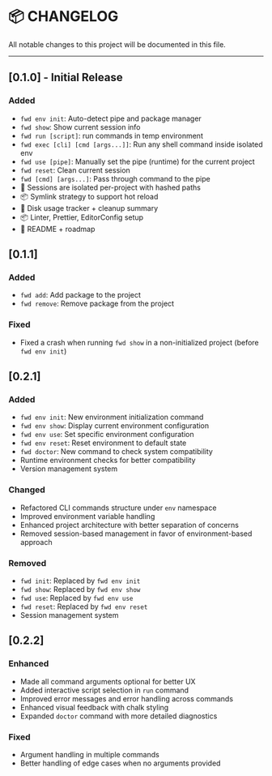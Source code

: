 # 📦 CHANGELOG

All notable changes to this project will be documented in this file.

---

## [0.1.0] - Initial Release

### Added

- `fwd env init`: Auto-detect pipe and package manager
- `fwd show`: Show current session info
- `fwd run [script]`: run commands in temp environment
- `fwd exec [cli] [cmd [args...]]`: Run any shell command inside isolated env
- `fwd use [pipe]`: Manually set the pipe (runtime) for the current project
- `fwd reset`: Clean current session
- `fwd [cmd] [args...]`: Pass through command to the pipe
- 📁 Sessions are isolated per-project with hashed paths
- 📦 Symlink strategy to support hot reload
- 💾 Disk usage tracker + cleanup summary
- 📦 Linter, Prettier, EditorConfig setup
- 📄 README + roadmap

## [0.1.1]

### Added

- `fwd add`: Add package to the project
- `fwd remove`: Remove package from the project

### Fixed

- Fixed a crash when running `fwd show` in a non-initialized project (before `fwd env init`)

## [0.2.1]

### Added

- `fwd env init`: New environment initialization command
- `fwd env show`: Display current environment configuration
- `fwd env use`: Set specific environment configuration
- `fwd env reset`: Reset environment to default state
- `fwd doctor`: New command to check system compatibility
- Runtime environment checks for better compatibility
- Version management system

### Changed

- Refactored CLI commands structure under `env` namespace
- Improved environment variable handling
- Enhanced project architecture with better separation of concerns
- Removed session-based management in favor of environment-based approach

### Removed

- `fwd init`: Replaced by `fwd env init`
- `fwd show`: Replaced by `fwd env show`
- `fwd use`: Replaced by `fwd env use`
- `fwd reset`: Replaced by `fwd env reset`
- Session management system

## [0.2.2]

### Enhanced

- Made all command arguments optional for better UX
- Added interactive script selection in `run` command
- Improved error messages and error handling across commands
- Enhanced visual feedback with chalk styling
- Expanded `doctor` command with more detailed diagnostics

### Fixed

- Argument handling in multiple commands
- Better handling of edge cases when no arguments provided
